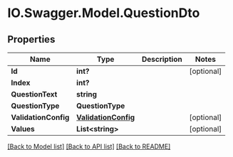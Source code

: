 # IO.Swagger.Model.QuestionDto
## Properties

Name | Type | Description | Notes
------------ | ------------- | ------------- | -------------
**Id** | **int?** |  | [optional] 
**Index** | **int?** |  | 
**QuestionText** | **string** |  | 
**QuestionType** | **QuestionType** |  | 
**ValidationConfig** | [**ValidationConfig**](ValidationConfig.md) |  | [optional] 
**Values** | **List&lt;string&gt;** |  | [optional] 

[[Back to Model list]](../README.md#documentation-for-models) [[Back to API list]](../README.md#documentation-for-api-endpoints) [[Back to README]](../README.md)

